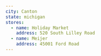 ```yaml
---
city: Canton
state: michigan
stores:
  - name: Holiday Market
    address: 520 South Lilley Road
  - name: Meijer
    address: 45001 Ford Road
---
```

